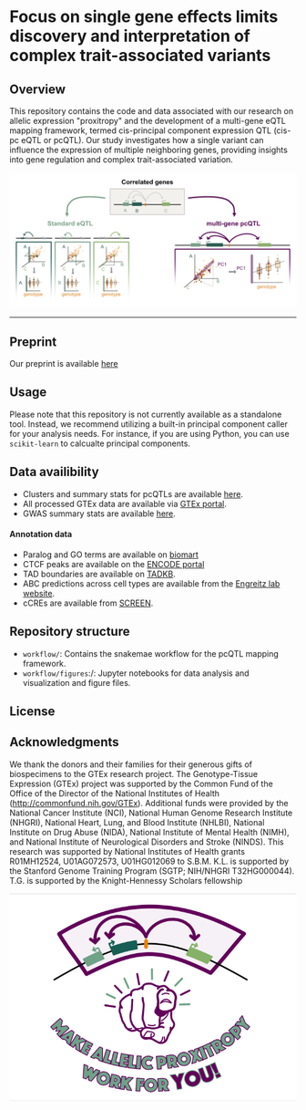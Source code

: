 # Focus on single gene effects limits discovery and interpretation of complex trait-associated variants


## Overview

This repository contains the code and data associated with our research on allelic expression "proxitropy" and the development of a multi-gene eQTL mapping framework, termed cis-principal component expression QTL (cis-pc eQTL or pcQTL). Our study investigates how a single variant can influence the expression of multiple neighboring genes, providing insights into gene regulation and complex trait-associated variation.

![Example Image](images/pcqtl_method.png)

---

## Preprint

Our preprint is available [here](https://www.biorxiv.org/content/10.1101/2025.06.06.658175v1)


## Usage

Please note that this repository is not currently available as a standalone tool. Instead, we recommend utilizing a built-in principal component caller for your analysis needs. For instance, if you are using Python, you can use `scikit-learn` to calcualte principal components. 


## Data availibility 

* Clusters and summary stats for pcQTLs are available [here](https://doi.org/10.5281/zenodo.15605351).  
* All processed GTEx data are available via [GTEx portal](https://www.gtexportal.org/home/downloads/adult-gtex). 
* GWAS summary stats are available [here](https://zenodo.org/records/3629742#.Y9rTQOzMIUF).

#### Annotation data

* Paralog and GO terms are available on [biomart](https://www.ensembl.org/info/data/biomart/index.html)
* CTCF peaks are available on the [ENCODE portal](https://www.encodeproject.org/)
* TAD boundaries are available on [TADKB](http://dna.cs.miami.edu/TADKB/).
* ABC predictions across cell types are available from the [Engreitz lab website](https://www.engreitzlab.org/resources).
* cCREs are available from [SCREEN](https://screen.encodeproject.org/).


## Repository structure

* `workflow/`: Contains the snakemae workflow for the pcQTL mapping framework.
* `workflow/figures`:/: Jupyter notebooks for data analysis and visualization and figure files.


## License

## Acknowledgments
We thank the donors and their families for their generous gifts of biospecimens to the GTEx research project. The Genotype-Tissue Expression (GTEx) project was supported by the Common Fund of the Office of the Director of the National Institutes of Health (http://commonfund.nih.gov/GTEx). Additional funds were provided by the National Cancer Institute (NCI), National Human Genome Research Institute (NHGRI), National Heart, Lung, and Blood Institute (NHLBI), National Institute on Drug Abuse (NIDA), National Institute of Mental Health (NIMH), and National Institute of Neurological Disorders and Stroke (NINDS). This research was supported by National Institutes of Health grants R01MH12524, U01AG072573, U01HG012069 to S.B.M. K.L. is supported by the Stanford Genome Training Program (SGTP; NIH/NHGRI T32HG000044). T.G. is supported by the Knight-Hennessy Scholars fellowship


![Example Image](images/pcqtl_proxitropy.png)

